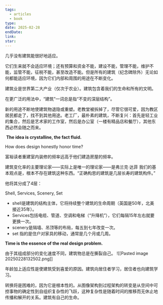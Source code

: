 ```yaml
---
tags:
  - articles
  - book
type: 
date: 2025-02-28
endDate: 
link: 
star: 
---
```






几乎没有建筑能很好地适应。

它们生来就不会适应环境；还有预算和资金不能，建设不能，管理不能，维护不能，监管不能，征税不能，甚至改造不能。但是所有的建筑（纪念碑除外）无论如何都能适应环境，因为它们内部和周围的用途在不断变化。

建筑业是世界第二大产业（仅次于农业）。建筑包含着我们的生命和所有的文明。

在更广泛的用法中，“建筑”一词总是指“不变的深层结构”。

新的用途不断地使建筑物退隐或重塑。老教堂被拆掉了，尽管它很可爱，因为教区居民都走了，找不到其他用途。老工厂，最朴素的建筑，不断复兴：首先是轻工业的集合，然后是艺术家的工作室，然后是办公室（一楼有精品店和餐厅），其他东西必然会随之而来。

 **The idea is crystalline, the fact fluid.**


How does design honestly honor time?

富裕读者重建室内装修的频率远高于他们建造房屋的频率。

建筑变化率的主要理论家——实际上是唯一的理论家——是弗兰克·达菲
我们的基本观点是，根本不存在建筑这种东西。“正确构思的建筑是几层长寿的建筑构件。”

他将其分成了4层：

Shell, Services, Scenery, Set

- shell是建筑的结构主体，它将持续整个建筑的生命周期（英国是50年，北美接近35年）。
- Services包括电缆、管道、空调和电梯（“升降机”），它们每隔15年左右就要更换一次。
- scenery是隔墙、吊顶等的布局，每五到七年改变一次。
- set 指的是住户对家具的移动，通常是几个月或几周。


**Time is the essence of the real design problem.**


由于其组成部分的变化速度不同，建筑物总是在撕裂自己。
![[Pasted image 20250228132502.png]]


年龄加上适应性是使建筑受到喜爱的原因。建筑向居住者学习，居住者也向建筑学习。



转换将是困难的，因为它是根本性的。从图像架构到过程架构的转变是从空间中可控事物的确定性到自组织复杂性的飞跃，这种复杂性是随着时间的推移而无休止地传播和解开的关系。建筑有自己的生命。